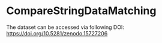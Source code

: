 # CompareStringDataMatching
The dataset can be accessed via following DOI: https://doi.org/10.5281/zenodo.15727206
